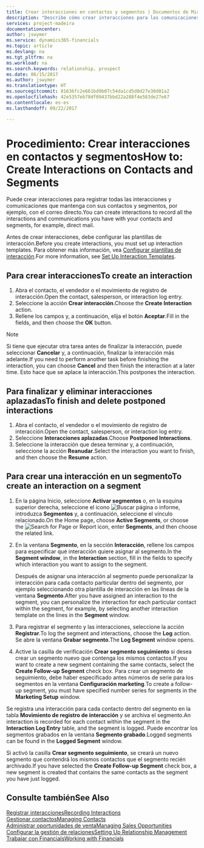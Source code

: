 ```yaml
---
title: Crear interacciones en contactos y segmentos | Documentos de Microsoft
description: "Describe cómo crear interacciones para las comunicaciones que mantenga con sus contactos y segmentos en Financials, por ejemplo, con el correo directo."
services: project-madeira
documentationcenter: 
author: jswymer
ms.service: dynamics365-financials
ms.topic: article
ms.devlang: na
ms.tgt_pltfrm: na
ms.workload: na
ms.search.keywords: relationship, prospect
ms.date: 06/15/2017
ms.author: jswymer
ms.translationtype: HT
ms.sourcegitcommit: 81636fc2e661bd9b07c54da1cd5d0d27e30d01a2
ms.openlocfilehash: 42e5357eb78df09437bbd22a288f4e583de27e67
ms.contentlocale: es-es
ms.lasthandoff: 09/22/2017

---
```

# <a name="how-to-create-interactions-on-contacts-and-segments"></a><span data-ttu-id="aa819-103">Procedimiento: Crear interacciones en contactos y segmentos</span><span class="sxs-lookup"><span data-stu-id="aa819-103">How to: Create Interactions on Contacts and Segments</span></span>
<span data-ttu-id="aa819-104">Puede crear interacciones para registrar todas las interacciones y comunicaciones que mantenga con sus contactos y segmentos, por ejemplo, con el correo directo.</span><span class="sxs-lookup"><span data-stu-id="aa819-104">You can create interactions to record all the interactions and communications you have with your contacts and segments, for example, direct mail.</span></span>

<span data-ttu-id="aa819-105">Antes de crear interacciones, debe configurar las plantillas de interacción.</span><span class="sxs-lookup"><span data-stu-id="aa819-105">Before you create interactions, you must set up interaction templates.</span></span> <span data-ttu-id="aa819-106">Para obtener más información, vea [Configurar plantillas de interacción](marketing-interactions.md).</span><span class="sxs-lookup"><span data-stu-id="aa819-106">For more information, see  [Set Up Interaction Templates](marketing-interactions.md).</span></span>

## <a name="to-create-an-interaction"></a><span data-ttu-id="aa819-107">Para crear interacciones</span><span class="sxs-lookup"><span data-stu-id="aa819-107">To create an interaction</span></span>
1. <span data-ttu-id="aa819-108">Abra el contacto, el vendedor o el movimiento de registro de interacción.</span><span class="sxs-lookup"><span data-stu-id="aa819-108">Open the contact, salesperson, or interaction log entry.</span></span>
2. <span data-ttu-id="aa819-109">Seleccione la acción **Crear interacción**.</span><span class="sxs-lookup"><span data-stu-id="aa819-109">Choose the **Create Interaction** action.</span></span>
3. <span data-ttu-id="aa819-110">Rellene los campos y, a continuación, elija el botón **Aceptar**.</span><span class="sxs-lookup"><span data-stu-id="aa819-110">Fill in the fields, and then choose the **OK** button.</span></span>

> [!NOTE]  
>   <span data-ttu-id="aa819-111">Si tiene que ejecutar otra tarea antes de finalizar la interacción, puede seleccionar **Cancelar** y, a continuación, finalizar la interacción más adelante.</span><span class="sxs-lookup"><span data-stu-id="aa819-111">If you need to perform another task before finishing the interaction, you can choose **Cancel** and then finish the interaction at a later time.</span></span> <span data-ttu-id="aa819-112">Esto hace que se aplace la interacción.</span><span class="sxs-lookup"><span data-stu-id="aa819-112">This postpones the interaction.</span></span>

## <a name="to-finish-and-delete-postponed-interactions"></a><span data-ttu-id="aa819-113">Para finalizar y eliminar interacciones aplazadas</span><span class="sxs-lookup"><span data-stu-id="aa819-113">To finish and delete postponed interactions</span></span>
1. <span data-ttu-id="aa819-114">Abra el contacto, el vendedor o el movimiento de registro de interacción.</span><span class="sxs-lookup"><span data-stu-id="aa819-114">Open the contact, salesperson, or interaction log entry.</span></span>
2. <span data-ttu-id="aa819-115">Seleccione **Interacciones aplazadas**.</span><span class="sxs-lookup"><span data-stu-id="aa819-115">Choose **Postponed Interactions**.</span></span>
3. <span data-ttu-id="aa819-116">Seleccione la interacción que desea terminar y, a continuación, seleccione la acción **Reanudar**.</span><span class="sxs-lookup"><span data-stu-id="aa819-116">Select the interaction you want to finish, and then choose the **Resume** action.</span></span>

## <a name="to-create-an-interaction-on-a-segment"></a><span data-ttu-id="aa819-117">Para crear una interacción en un segmento</span><span class="sxs-lookup"><span data-stu-id="aa819-117">To create an interaction on a segment</span></span>
1. <span data-ttu-id="aa819-118">En la página Inicio, seleccione **Activar segmentos** o, en la esquina superior derecha, seleccione el icono ![Buscar página o informe](media/ui-search/search_small.png "icono Buscar página o informe"), introduzca **Segmentos** y, a continuación, seleccione el vínculo relacionado.</span><span class="sxs-lookup"><span data-stu-id="aa819-118">On the Home page, choose **Active Segments**, or choose the ![Search for Page or Report](media/ui-search/search_small.png "Search for Page or Report icon") icon, enter **Segments**, and then choose the related link.</span></span>
2. <span data-ttu-id="aa819-119">En la ventana **Segmento**, en la sección **Interacción**, rellene los campos para especificar qué interacción quiere asignar al segmento.</span><span class="sxs-lookup"><span data-stu-id="aa819-119">In the **Segment window**, in the **Interaction** section, fill in the fields to specify which interaction you want to assign to the segment.</span></span>

    <span data-ttu-id="aa819-120">Después de asignar una interacción al segmento puede personalizar la interacción para cada contacto particular dentro del segmento, por ejemplo seleccionando otra plantilla de interacción en las líneas de la ventana **Segmento**.</span><span class="sxs-lookup"><span data-stu-id="aa819-120">After you have assigned an interaction to the segment, you can personalize the interaction for each particular contact within the segment, for example, by selecting another interaction template on the lines in the **Segment** window.</span></span>  
3. <span data-ttu-id="aa819-121">Para registrar el segmento y las interacciones, seleccione la acción **Registrar**.</span><span class="sxs-lookup"><span data-stu-id="aa819-121">To log the segment and interactions, choose the **Log** action.</span></span> <span data-ttu-id="aa819-122">Se abre la ventana **Grabar segmento**.</span><span class="sxs-lookup"><span data-stu-id="aa819-122">The **Log Segment** window opens.</span></span>
4. <span data-ttu-id="aa819-123">Active la casilla de verificación **Crear segmento seguimiento** si desea crear un segmento nuevo que contenga los mismos contactos.</span><span class="sxs-lookup"><span data-stu-id="aa819-123">If you want to create a new segment containing the same contacts, select the **Create Follow-up Segment** check box.</span></span> <span data-ttu-id="aa819-124">Para crear un segmento de seguimiento, debe haber especificado antes números de serie para los segmentos en la ventana **Configuración marketing**.</span><span class="sxs-lookup"><span data-stu-id="aa819-124">To create a follow-up segment, you must have specified number series for segments in the **Marketing Setup** window.</span></span>

<span data-ttu-id="aa819-125">Se registra una interacción para cada contacto dentro del segmento en la tabla **Movimiento de registro de interacción** y se archiva el segmento.</span><span class="sxs-lookup"><span data-stu-id="aa819-125">An interaction is recorded for each contact within the segment in the **Interaction Log Entry** table, and the segment is logged.</span></span> <span data-ttu-id="aa819-126">Puede encontrar los segmentos grabados en la ventana **Segmento grabado**.</span><span class="sxs-lookup"><span data-stu-id="aa819-126">Logged segments can be found in the **Logged Segment** window.</span></span>

<span data-ttu-id="aa819-127">Si activó la casilla **Crear segmento seguimiento**, se creará un nuevo segmento que contendrá los mismos contactos que el segmento recién archivado.</span><span class="sxs-lookup"><span data-stu-id="aa819-127">If you have selected the **Create Follow-up Segment** check box, a new segment is created that contains the same contacts as the segment you have just logged.</span></span>

## <a name="see-also"></a><span data-ttu-id="aa819-128">Consulte también</span><span class="sxs-lookup"><span data-stu-id="aa819-128">See Also</span></span>
[<span data-ttu-id="aa819-129">Registrar interacciones</span><span class="sxs-lookup"><span data-stu-id="aa819-129">Recording Interactions</span></span>](marketing-interactions.md)  
[<span data-ttu-id="aa819-130">Gestionar contactos</span><span class="sxs-lookup"><span data-stu-id="aa819-130">Managing Contacts</span></span>](marketing-contacts.md)  
[<span data-ttu-id="aa819-131">Administrar oportunidades de venta</span><span class="sxs-lookup"><span data-stu-id="aa819-131">Managing Sales Opportunities</span></span>](marketing-manage-sales-opportunities.md)  
[<span data-ttu-id="aa819-132">Configurar la gestión de relaciones</span><span class="sxs-lookup"><span data-stu-id="aa819-132">Setting Up Relationship Management</span></span>](marketing-setup-marketing.md)  
[<span data-ttu-id="aa819-133">Trabajar con Financials</span><span class="sxs-lookup"><span data-stu-id="aa819-133">Working with Financials</span></span>](ui-work-product.md)

